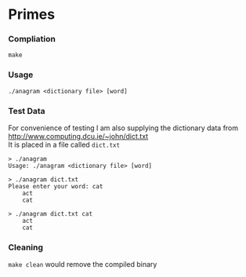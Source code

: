 # Primes #

### Compliation ###
`make`

### Usage ###

`./anagram <dictionary file> [word]`

### Test Data ###
For convenience of testing I am also supplying the dictionary data from http://www.computing.dcu.ie/~john/dict.txt  
It is placed in a file called `dict.txt`

```
> ./anagram
Usage: ./anagram <dictionary file> [word]
```

```
> ./anagram dict.txt
Please enter your word: cat
	act
	cat
```

```
> ./anagram dict.txt cat
	act
	cat
```
### Cleaning ###
`make clean` would remove the compiled binary
